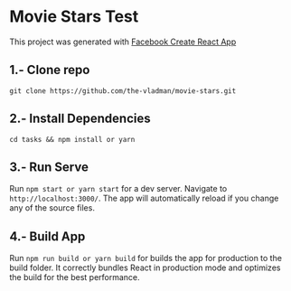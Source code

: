 # Movie Stars Test

This project was generated with [Facebook Create React App](https://github.com/facebook/create-react-app)

## 1.- Clone repo
  `git clone https://github.com/the-vladman/movie-stars.git`

## 2.- Install Dependencies

  `cd tasks && npm install or yarn`

## 3.- Run Serve

Run `npm start or yarn start` for a dev server. Navigate to `http://localhost:3000/`. The app will automatically reload if you change any of the source files.

## 4.- Build App

Run `npm run build or yarn build` for builds the app for production to the build folder.
It correctly bundles React in production mode and optimizes the build for the best performance.
